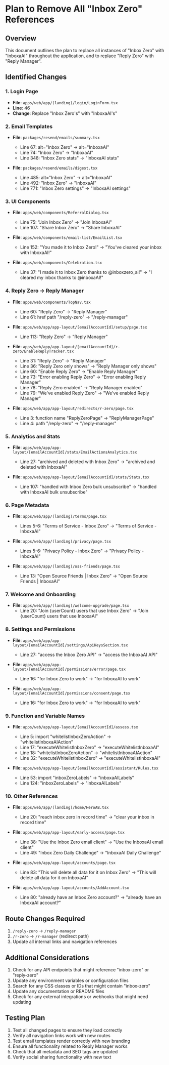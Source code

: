 # Plan to Remove All "Inbox Zero" References

## Overview
This document outlines the plan to replace all instances of "Inbox Zero" with "InboxaAI" throughout the application, and to replace "Reply Zero" with "Reply Manager".

## Identified Changes

### 1. Login Page
- **File**: `apps/web/app/(landing)/login/LoginForm.tsx`
- **Line**: 46
- **Change**: Replace "Inbox Zero's" with "InboxaAI's"

### 2. Email Templates
- **File**: `packages/resend/emails/summary.tsx`
  - Line 67: alt="Inbox Zero" → alt="InboxaAI"
  - Line 74: "Inbox Zero" → "InboxaAI"
  - Line 348: "Inbox Zero stats" → "InboxaAI stats"

- **File**: `packages/resend/emails/digest.tsx`
  - Line 485: alt="Inbox Zero" → alt="InboxaAI"
  - Line 492: "Inbox Zero" → "InboxaAI"
  - Line 771: "Inbox Zero settings" → "InboxaAI settings"

### 3. UI Components
- **File**: `apps/web/components/ReferralDialog.tsx`
  - Line 75: "Join Inbox Zero" → "Join InboxaAI"
  - Line 107: "Share Inbox Zero" → "Share InboxaAI"

- **File**: `apps/web/components/email-list/EmailList.tsx`
  - Line 152: "You made it to Inbox Zero!" → "You've cleared your inbox with InboxaAI!"

- **File**: `apps/web/components/Celebration.tsx`
  - Line 37: "I made it to Inbox Zero thanks to @inboxzero_ai!" → "I cleared my inbox thanks to @inboxaAI!"

### 4. Reply Zero → Reply Manager
- **File**: `apps/web/components/TopNav.tsx`
  - Line 60: "Reply Zero" → "Reply Manager"
  - Line 61: href path "/reply-zero" → "/reply-manager"

- **File**: `apps/web/app/app-layout/[emailAccountId]/setup/page.tsx`
  - Line 113: "Reply Zero" → "Reply Manager"

- **File**: `apps/web/app/app-layout/[emailAccountId]/r-zero/EnableReplyTracker.tsx`
  - Line 31: "Reply Zero" → "Reply Manager"
  - Line 36: "Reply Zero only shows" → "Reply Manager only shows"
  - Line 60: "Enable Reply Zero" → "Enable Reply Manager"
  - Line 73: "Error enabling Reply Zero" → "Error enabling Reply Manager"
  - Line 78: "Reply Zero enabled" → "Reply Manager enabled"
  - Line 79: "We've enabled Reply Zero" → "We've enabled Reply Manager"

- **File**: `apps/web/app/app-layout/redirects/r-zero/page.tsx`
  - Line 3: function name "ReplyZeroPage" → "ReplyManagerPage"
  - Line 4: path "/reply-zero" → "/reply-manager"

### 5. Analytics and Stats
- **File**: `apps/web/app/app-layout/[emailAccountId]/stats/EmailActionsAnalytics.tsx`
  - Line 27: "archived and deleted with Inbox Zero" → "archived and deleted with InboxaAI"

- **File**: `apps/web/app/app-layout/[emailAccountId]/stats/Stats.tsx`
  - Line 107: "handled with Inbox Zero bulk unsubscribe" → "handled with InboxaAI bulk unsubscribe"

### 6. Page Metadata
- **File**: `apps/web/app/(landing)/terms/page.tsx`
  - Lines 5-6: "Terms of Service - Inbox Zero" → "Terms of Service - InboxaAI"

- **File**: `apps/web/app/(landing)/privacy/page.tsx`
  - Lines 5-6: "Privacy Policy - Inbox Zero" → "Privacy Policy - InboxaAI"

- **File**: `apps/web/app/(landing)/oss-friends/page.tsx`
  - Line 13: "Open Source Friends | Inbox Zero" → "Open Source Friends | InboxaAI"

### 7. Welcome and Onboarding
- **File**: `apps/web/app/(landing)/welcome-upgrade/page.tsx`
  - Line 20: "Join {userCount} users that use Inbox Zero" → "Join {userCount} users that use InboxaAI"

### 8. Settings and Permissions
- **File**: `apps/web/app/app-layout/[emailAccountId]/settings/ApiKeysSection.tsx`
  - Line 27: "access the Inbox Zero API" → "access the InboxaAI API"

- **File**: `apps/web/app/app-layout/[emailAccountId]/permissions/error/page.tsx`
  - Line 16: "for Inbox Zero to work" → "for InboxaAI to work"

- **File**: `apps/web/app/app-layout/[emailAccountId]/permissions/consent/page.tsx`
  - Line 16: "for Inbox Zero to work" → "for InboxaAI to work"

### 9. Function and Variable Names
- **File**: `apps/web/app/app-layout/[emailAccountId]/assess.tsx`
  - Line 5: import "whitelistInboxZeroAction" → "whitelistInboxaAIAction"
  - Line 17: "executeWhitelistInboxZero" → "executeWhitelistInboxaAI"
  - Line 18: "whitelistInboxZeroAction" → "whitelistInboxaAIAction"
  - Line 32: "executeWhitelistInboxZero" → "executeWhitelistInboxaAI"

- **File**: `apps/web/app/app-layout/[emailAccountId]/assistant/Rules.tsx`
  - Line 53: import "inboxZeroLabels" → "inboxaAILabels"
  - Line 124: "inboxZeroLabels" → "inboxaAILabels"

### 10. Other References
- **File**: `apps/web/app/(landing)/home/HeroAB.tsx`
  - Line 20: "reach inbox zero in record time" → "clear your inbox in record time"

- **File**: `apps/web/app/app-layout/early-access/page.tsx`
  - Line 38: "Use the Inbox Zero email client" → "Use the InboxaAI email client"
  - Line 49: "Inbox Zero Daily Challenge" → "InboxaAI Daily Challenge"

- **File**: `apps/web/app/app-layout/accounts/page.tsx`
  - Line 83: "This will delete all data for it on Inbox Zero" → "This will delete all data for it on InboxaAI"

- **File**: `apps/web/app/app-layout/accounts/AddAccount.tsx`
  - Line 80: "already have an Inbox Zero account?" → "already have an InboxaAI account?"

## Route Changes Required
1. `/reply-zero` → `/reply-manager`
2. `/r-zero` → `/r-manager` (redirect path)
3. Update all internal links and navigation references

## Additional Considerations
1. Check for any API endpoints that might reference "inbox-zero" or "reply-zero"
2. Update any environment variables or configuration files
3. Search for any CSS classes or IDs that might contain "inbox-zero"
4. Update any documentation or README files
5. Check for any external integrations or webhooks that might need updating

## Testing Plan
1. Test all changed pages to ensure they load correctly
2. Verify all navigation links work with new routes
3. Test email templates render correctly with new branding
4. Ensure all functionality related to Reply Manager works
5. Check that all metadata and SEO tags are updated
6. Verify social sharing functionality with new text
